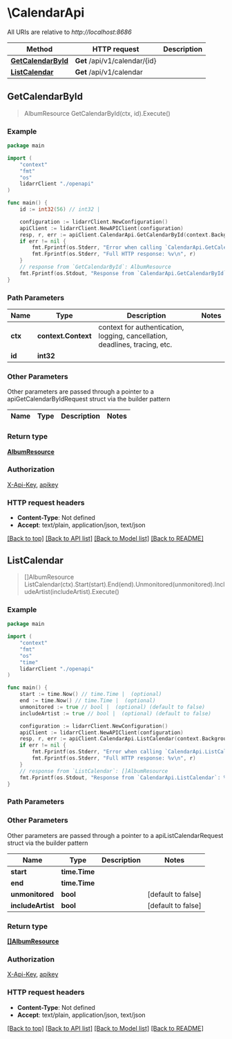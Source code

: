 # \CalendarApi

All URIs are relative to *http://localhost:8686*

Method | HTTP request | Description
------------- | ------------- | -------------
[**GetCalendarById**](CalendarApi.md#GetCalendarById) | **Get** /api/v1/calendar/{id} | 
[**ListCalendar**](CalendarApi.md#ListCalendar) | **Get** /api/v1/calendar | 



## GetCalendarById

> AlbumResource GetCalendarById(ctx, id).Execute()



### Example

```go
package main

import (
    "context"
    "fmt"
    "os"
    lidarrClient "./openapi"
)

func main() {
    id := int32(56) // int32 | 

    configuration := lidarrClient.NewConfiguration()
    apiClient := lidarrClient.NewAPIClient(configuration)
    resp, r, err := apiClient.CalendarApi.GetCalendarById(context.Background(), id).Execute()
    if err != nil {
        fmt.Fprintf(os.Stderr, "Error when calling `CalendarApi.GetCalendarById``: %v\n", err)
        fmt.Fprintf(os.Stderr, "Full HTTP response: %v\n", r)
    }
    // response from `GetCalendarById`: AlbumResource
    fmt.Fprintf(os.Stdout, "Response from `CalendarApi.GetCalendarById`: %v\n", resp)
}
```

### Path Parameters


Name | Type | Description  | Notes
------------- | ------------- | ------------- | -------------
**ctx** | **context.Context** | context for authentication, logging, cancellation, deadlines, tracing, etc.
**id** | **int32** |  | 

### Other Parameters

Other parameters are passed through a pointer to a apiGetCalendarByIdRequest struct via the builder pattern


Name | Type | Description  | Notes
------------- | ------------- | ------------- | -------------


### Return type

[**AlbumResource**](AlbumResource.md)

### Authorization

[X-Api-Key](../README.md#X-Api-Key), [apikey](../README.md#apikey)

### HTTP request headers

- **Content-Type**: Not defined
- **Accept**: text/plain, application/json, text/json

[[Back to top]](#) [[Back to API list]](../README.md#documentation-for-api-endpoints)
[[Back to Model list]](../README.md#documentation-for-models)
[[Back to README]](../README.md)


## ListCalendar

> []AlbumResource ListCalendar(ctx).Start(start).End(end).Unmonitored(unmonitored).IncludeArtist(includeArtist).Execute()



### Example

```go
package main

import (
    "context"
    "fmt"
    "os"
    "time"
    lidarrClient "./openapi"
)

func main() {
    start := time.Now() // time.Time |  (optional)
    end := time.Now() // time.Time |  (optional)
    unmonitored := true // bool |  (optional) (default to false)
    includeArtist := true // bool |  (optional) (default to false)

    configuration := lidarrClient.NewConfiguration()
    apiClient := lidarrClient.NewAPIClient(configuration)
    resp, r, err := apiClient.CalendarApi.ListCalendar(context.Background()).Start(start).End(end).Unmonitored(unmonitored).IncludeArtist(includeArtist).Execute()
    if err != nil {
        fmt.Fprintf(os.Stderr, "Error when calling `CalendarApi.ListCalendar``: %v\n", err)
        fmt.Fprintf(os.Stderr, "Full HTTP response: %v\n", r)
    }
    // response from `ListCalendar`: []AlbumResource
    fmt.Fprintf(os.Stdout, "Response from `CalendarApi.ListCalendar`: %v\n", resp)
}
```

### Path Parameters



### Other Parameters

Other parameters are passed through a pointer to a apiListCalendarRequest struct via the builder pattern


Name | Type | Description  | Notes
------------- | ------------- | ------------- | -------------
 **start** | **time.Time** |  | 
 **end** | **time.Time** |  | 
 **unmonitored** | **bool** |  | [default to false]
 **includeArtist** | **bool** |  | [default to false]

### Return type

[**[]AlbumResource**](AlbumResource.md)

### Authorization

[X-Api-Key](../README.md#X-Api-Key), [apikey](../README.md#apikey)

### HTTP request headers

- **Content-Type**: Not defined
- **Accept**: text/plain, application/json, text/json

[[Back to top]](#) [[Back to API list]](../README.md#documentation-for-api-endpoints)
[[Back to Model list]](../README.md#documentation-for-models)
[[Back to README]](../README.md)

